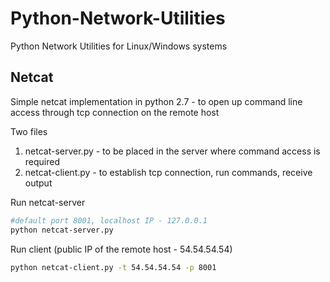 # Python-Network-Utilities
Python Network Utilities for Linux/Windows systems

## Netcat
Simple netcat implementation in python 2.7 - to open up command line access through tcp connection on the remote host

Two files 
1. netcat-server.py - to be placed in the server where command access is required
2. netcat-client.py - to establish tcp connection, run commands, receive output

Run netcat-server
```bash
#default port 8001, localhost IP - 127.0.0.1
python netcat-server.py 

```

Run client (public IP of the remote host - 54.54.54.54)
```bash
python netcat-client.py -t 54.54.54.54 -p 8001
```
